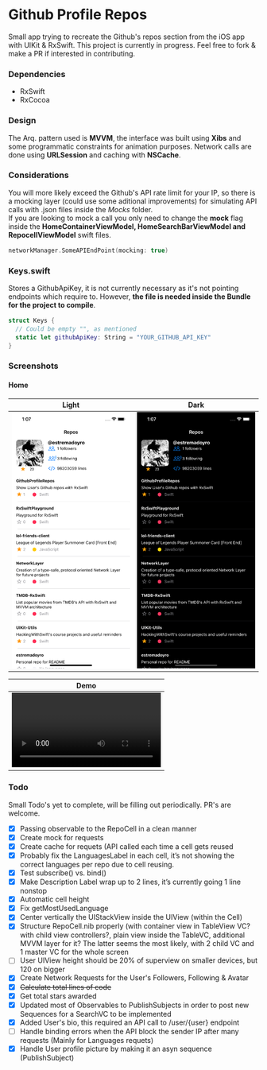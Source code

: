 # Github Profile Repos
Small app trying to recreate the Github's repos section from the iOS app with UIKit & RxSwift. This project is currently in progress. Feel free to fork & make a PR if interested in contributing.

### Dependencies
- RxSwift
- RxCocoa

### Design
The Arq. pattern used is **MVVM**, the interface was built using **Xibs** and some programmatic constraints for animation purposes. Network calls are done using **URLSession** and caching with **NSCache**.

### Considerations
You will more likely exceed the Github's API rate limit for your IP, so there is a mocking layer (could use some aditional improvements) for simulating API calls with .json files inside the *Mocks* folder.\
If you are looking to mock a call you only need to change the **mock** flag inside the **HomeContainerViewModel, HomeSearchBarViewModel and RepocellViewModel** swift files.
```swift
networkManager.SomeAPIEndPoint(mocking: true)
```

### Keys.swift
Stores a GithubApiKey, it is not currently necessary as it's not pointing endpoints which require to. However, **the file is needed inside the Bundle for the project to compile**.
```swift
struct Keys {
  // Could be empty "", as mentioned
  static let githubApiKey: String = "YOUR_GITHUB_API_KEY"
}
```

### Screenshots
#### Home
| Light | Dark | 
| --- | --- | 
| <img src="images/home-light.png" width=250 /> | <img src="images/home-dark.png" width=250 /> |

| Demo | 
| --- |
| ![demo](https://user-images.githubusercontent.com/41656406/164605499-323214e9-8cd9-4fcc-9a16-8de6bad849b1.mp4) |

### Todo
Small Todo's yet to complete, will be filling out periodically. PR's are welcome.  
- [x]  Passing observable to the RepoCell in a clean manner
- [x]  Create mock for requests
- [x]  Create cache for requets (API called each time a cell gets reused
- [x]  Probably fix the LanguagesLabel in each cell, it’s not showing the correct languages per repo due to cell reusing.
- [x]  Test subscribe() vs. bind()
- [x]  Make Description Label wrap up to 2 lines, it’s currently going 1 line nonstop
- [x]  Automatic cell height
- [x]  Fix getMostUsedLanguage
- [x]  Center vertically the UIStackView inside the UIView (within the Cell)
- [x]  Structure RepoCell.nib properly (with container view in TableView VC? with child view controllers?, plain view inside the TableVC, additional MVVM layer for it? The latter seems the most likely, with 2 child VC and 1 master VC for the whole screen
- [ ]  User UIView height should be 20% of superview on smaller devices, but 120 on bigger
- [x]  Create Network Requests for the User's Followers, Following & Avatar
- [x]  ~~Calculate total lines of code~~
- [x]  Get total stars awarded
- [x]  Updated most of Observables to PublishSubjects in order to post new Sequences for a SearchVC to be implemented
- [x]  Added User's bio, this required an API call to /user/{user} endpoint
- [ ]  Handle binding errors when the API block the sender IP after many requests (Mainly for Languages requets)
- [x]  Handle User profile picture by making it an asyn sequence (PublishSubject)
